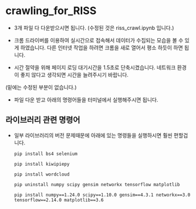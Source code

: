 # crawling_for_RISS

- 3개 파일 다 다운받으시면 됩니다. (수정된 것은 riss_crawl.ipynb 입니다.)

- 크롬 드라이버를 이용하여 실시간으로 접속해서 데이터가 수집되는 모습을 볼 수 있게 하였습니다. 다른 인터넷 작업을 하려면 크롬을 새로 열어서 평소 하듯이 하면 됩니다.

- 시간 절약을 위해 페이지 로딩 대기시간을 1.5초로 단축시켰습니다. 네트워크 환경이 좋지 않다고 생각되면 시간을 늘려주시기 바랍니다.


(밑에는 수정된 부분이 없습니다.)

- 파일 다운 받고 아래의 명령어들을 터미널에서 실행해주시면 됩니다.

## 라이브러리 관련 명령어

- 일부 라이브러리의 버전 문제때문에 아래에 있는 명령들을 실행하시면 훨씬 편할겁니다.

  ```
  pip install bs4 selenium
  ```
  ```
  pip install kiwipiepy
  ```
  ```
  pip install wordcloud
  ```
  ```
  pip uninstall numpy scipy gensim networkx tensorflow matplotlib
  ```
  ```
  pip install numpy==1.24.0 scipy==1.10.0 gensim==4.3.1 networkx==3.0 tensorflow==2.14.0 matplotlib==3.6
  ```
